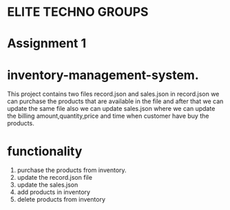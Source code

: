 # ELITE TECHNO GROUPS
# Assignment 1
# inventory-management-system.
This project contains two files record.json and sales.json in record.json we can purchase the products that are available in the file and after that we can update the same file also we can update sales.json where we can update the billing amount,quantity,price and time when customer have buy the products. 
# functionality
1) purchase the products from inventory.
2) update the record.json file
3) update the sales.json
4) add products in inventory
5) delete products from inventory 
